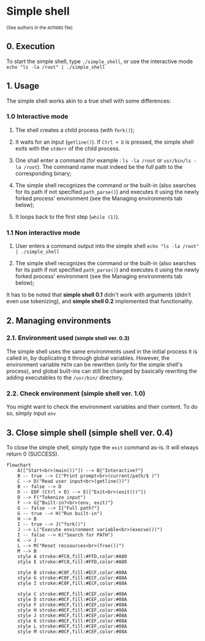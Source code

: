 # Simple shell
<small>(See authors in the ```AUTHORS``` file)</small>

## 0. Execution
To start the simple shell, type ```./simple_shell```, or use the interactive mode ```echo "ls -la /root" | ./simple_shell```

## 1. Usage
The simple shell works akin to a true shell with some differences:

### 1.0 Interactive mode
1. The shell creates a child process (with ```fork()```);

2. It waits for an input (```getline()```). If ```Ctrl + D``` is pressed, the simple shell exits with the ```stderr``` of the child process.

3. One shall enter a command (for example : ```ls -la /root``` or ```usr/bin/ls -la /root```). The command name must indeed be the full path to the corresponding binary;

4. The simple shell recognizes the command or the built-in (also searches for its path if not specified ```path_parse()```) and executes it using the newly forked process' environment (see the Managing environments tab below);

5. It loops back to the first step (```while (1)```).

### 1.1 Non interactive mode
1. User enters a command output into the simple shell ```echo "ls -la /root" | ./simple_shell```

2. The simple shell recognizes the command or the built-in (also searches for its path if not specified ```path_parse()```) and executes it using the newly forked process' environment (see the Managing environments tab below);

It has to be noted that **simple shell 0.1** didn't work with arguments (didn't even use tokenizing), and **simple shell 0.2** implemented that functionality.

## 2. Managing environments
### 2.1. Environment used <small>(simple shell ver. 0.3)</small>
The simple shell uses the same environments used in the initial process it is called in, by duplicating it through global variables. However, the environment variable ```PATH``` can be rewritten (only for the simple shell's process), and global built-ins can still be changed by basically rewriting the adding executables to the ```/usr/bin/``` directory.

### 2.2. Check environment (simple shell ver. 1.0)
You might want to check the environment variables and their content. To do so, simply input ```env```

## 3. Close simple shell (simple shell ver. 0.4)
To close the simple shell, simply type the ```exit``` command as-is. It will elways return 0 (SUCCESS).

```mermaid
flowchart
    A(["Start<br>(main())"]) --> B{"Interactive?"}
    B -- true --> C("Print prompt<br>(current/path/$ )")
    C --> D("Read user input<br>(getline())")
    B -- false --> D
    D -- EOF (Ctrl + D) --> E(["Exit<br>(exit())"])
    D --> F("Tokenize input")
    F --> G{"Built-in?<br>(env, exit)"}
    G -- false --> I{"Full path?"}
    G -- true --> H("Run built-in")
    H --> B
    I -- true --> J("fork()")
    J --> L("Execute environment variable<br>(execve())")
    I -- false --> K("Search for PATH")
    K --> J
    L --> M("Reset ressources<br>(free())")
    M --> B
    style A stroke:#FC0,fill:#FFD,color:#A80
    style E stroke:#FC0,fill:#FFD,color:#A80

    style B stroke:#C0F,fill:#ECF,color:#80A
    style G stroke:#C0F,fill:#ECF,color:#80A
    style I stroke:#C0F,fill:#ECF,color:#80A

    style C stroke:#0CF,fill:#CEF,color:#08A
    style D stroke:#0CF,fill:#CEF,color:#08A
    style F stroke:#0CF,fill:#CEF,color:#08A
    style H stroke:#0CF,fill:#CEF,color:#08A
    style J stroke:#0CF,fill:#CEF,color:#08A
    style K stroke:#0CF,fill:#CEF,color:#08A
    style L stroke:#0CF,fill:#CEF,color:#08A
    style M stroke:#0CF,fill:#CEF,color:#08A
```